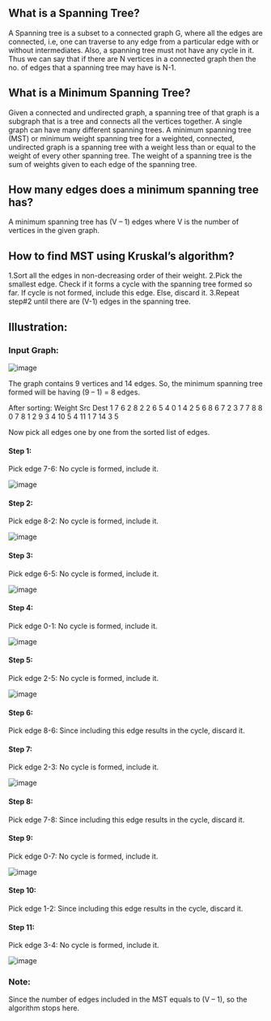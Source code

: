 ## What is a Spanning Tree?
A Spanning tree is a subset to a connected graph G, where all the edges are connected, i.e, one can traverse to any edge from a particular edge with or without intermediates. Also, a spanning tree must not have any cycle in it. Thus we can say that if there are N vertices in a connected graph then the no. of edges that a spanning tree may have is N-1.

## What is a Minimum Spanning Tree? 
Given a connected and undirected graph, a spanning tree of that graph is a subgraph that is a tree and connects all the vertices together. A single graph can have many different spanning trees. A minimum spanning tree (MST) or minimum weight spanning tree for a weighted, connected, undirected graph is a spanning tree with a weight less than or equal to the weight of every other spanning tree. The weight of a spanning tree is the sum of weights given to each edge of the spanning tree.

## How many edges does a minimum spanning tree has? 
A minimum spanning tree has (V – 1) edges where V is the number of vertices in the given graph. 

## How to find MST using Kruskal’s algorithm?
1.Sort all the edges in non-decreasing order of their weight. 
2.Pick the smallest edge. Check if it forms a cycle with the spanning tree formed so far. If cycle is not formed, include this edge. Else, discard it. 
3.Repeat step#2 until there are (V-1) edges in the spanning tree.

## Illustration:
### Input Graph:

![image](https://user-images.githubusercontent.com/100795596/206441931-977e2862-24c8-4996-9a6c-71da8182030c.png)

The graph contains 9 vertices and 14 edges. So, the minimum spanning tree formed will be having (9 – 1) = 8 edges. 

After sorting:
Weight   Src    Dest
1         7      6
2         8      2
2         6      5
4         0      1
4         2      5
6         8      6
7         2      3
7         7      8
8         0      7
8         1      2
9         3      4
10        5      4
11        1      7
14        3      5

Now pick all edges one by one from the sorted list of edges.

#### Step 1:
Pick edge 7-6: No cycle is formed, include it. 

![image](https://user-images.githubusercontent.com/100795596/206442205-906793e3-51dd-4102-9c31-8be67e6438d9.png)

#### Step 2:
Pick edge 8-2: No cycle is formed, include it. 

![image](https://user-images.githubusercontent.com/100795596/206442309-7d1cbe94-64ae-4286-b3ed-83d990f25365.png)

#### Step 3:
Pick edge 6-5: No cycle is formed, include it. 

![image](https://user-images.githubusercontent.com/100795596/206442419-6f53399c-7c37-4ca6-bb35-57c4c8016320.png)

#### Step 4: 
Pick edge 0-1: No cycle is formed, include it. 

![image](https://user-images.githubusercontent.com/100795596/206442506-b33a4caa-d11a-45e6-b78c-61404bbb69d3.png)

#### Step 5: 
Pick edge 2-5: No cycle is formed, include it. 

![image](https://user-images.githubusercontent.com/100795596/206442621-9b025a99-6b22-4f2d-911a-e17d3522db1a.png)

#### Step 6: 
Pick edge 8-6: Since including this edge results in the cycle, discard it.

#### Step 7: 
Pick edge 2-3: No cycle is formed, include it. 

![image](https://user-images.githubusercontent.com/100795596/206442769-9f0da988-5a67-448a-9f0a-d6bed19e2153.png)

#### Step 8: 
Pick edge 7-8: Since including this edge results in the cycle, discard it.

#### Step 9: 
Pick edge 0-7: No cycle is formed, include it. 

![image](https://user-images.githubusercontent.com/100795596/206442975-fece9f7c-1ec1-4aed-a9be-634b93959839.png)

#### Step 10:  
Pick edge 1-2: Since including this edge results in the cycle, discard it.

#### Step 11: 
Pick edge 3-4: No cycle is formed, include it. 

![image](https://user-images.githubusercontent.com/100795596/206443172-9ab74a0b-dff8-4e13-ad40-44ffafdd7f31.png)

### Note: 
Since the number of edges included in the MST equals to (V – 1), so the algorithm stops here.
